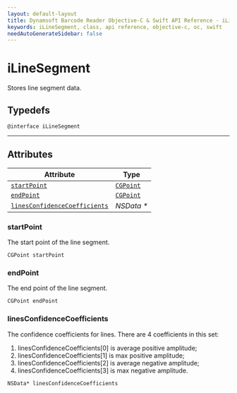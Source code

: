 ```yaml
---
layout: default-layout
title: Dynamsoft Barcode Reader Objective-C & Swift API Reference - iLineSegment Class
keywords: iLineSegment, class, api reference, objective-c, oc, swift
needAutoGenerateSidebar: false
---
```



# iLineSegment
Stores line segment data.

## Typedefs

```objc
@interface iLineSegment
```  
  
---
  

## Attributes
  
| Attribute | Type |
|---------- | ---- |
| [`startPoint`](#startpoint) | [`CGPoint`](iDBRPoint.md) |
| [`endPoint`](#endpoint) | [`CGPoint`](iDBRPoint.md) |
| [`linesConfidenceCoefficients`](#linesconfidencecoefficients) | *NSData \** |

### startPoint
The start point of the line segment.   
```objc
CGPoint startPoint
```

### endPoint
The end point of the line segment.
```objc
CGPoint endPoint
```

### linesConfidenceCoefficients
The confidence coefficients for lines. There are 4 coefficients in this set:  
1. linesConfidenceCoefficients\[0\] is average positive amplitude;   
2. linesConfidenceCoefficients\[1\] is max positive amplitude; 
3. linesConfidenceCoefficients\[2\] is average negative amplitude;   
4. linesConfidenceCoefficients\[3\] is max negative amplitude.
```objc
NSData* linesConfidenceCoefficients
```
